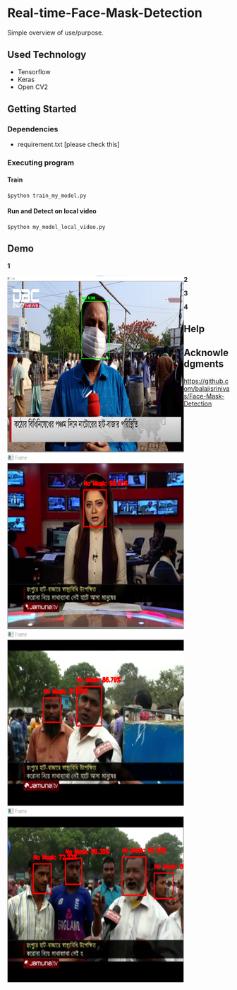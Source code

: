 # Real-time-Face-Mask-Detection


Simple overview of use/purpose.

## Used Technology
* Tensorflow
* Keras
* Open CV2 


## Getting Started

### Dependencies

* requirement.txt [please check this] 

### Executing program

#### Train 

```
$python train_my_model.py
```

#### Run and Detect on local video

```
$python my_model_local_video.py
```

## Demo 
**1**

<img align="left" width="400" height="400" src="1.png">


**2**

<img align="left" width="400" height="400" src="2.png">



**3**

<img align="left" width="400" height="400" src="3.png">



**4**

<img align="left" width="400" height="400" src="4.png">




## Help




## Acknowledgments

* https://github.com/balajisrinivas/Face-Mask-Detection
